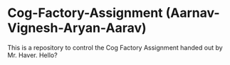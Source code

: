 # Cog-Factory-Assignment (Aarnav-Vignesh-Aryan-Aarav)

This is a repository to control the Cog Factory Assignment handed out by Mr. Haver. Hello?
